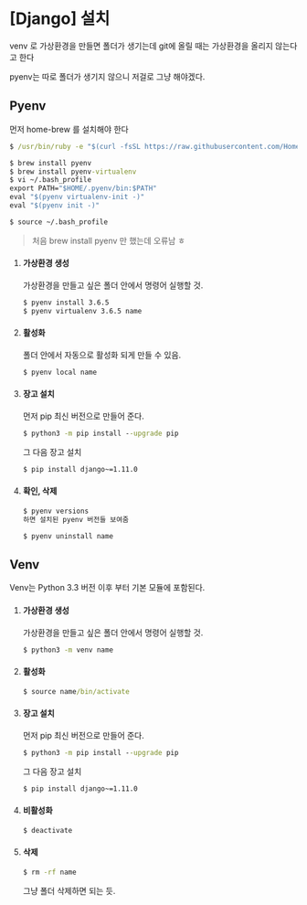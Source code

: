 # [Django] 설치

venv 로 가상환경을 만들면 폴더가 생기는데 git에 올릴 때는 가상환경을 올리지 않는다고 한다

pyenv는 따로 폴더가 생기지 않으니 저걸로 그냥 해야겠다.

## Pyenv

먼저 home-brew 를 설치해야 한다

~~~cmd
$ /usr/bin/ruby -e "$(curl -fsSL https://raw.githubusercontent.com/Homebrew/install/master/install)"
~~~



```cmd
$ brew install pyenv
$ brew install pyenv-virtualenv
$ vi ~/.bash_profile
export PATH="$HOME/.pyenv/bin:$PATH"
eval "$(pyenv virtualenv-init -)"
eval "$(pyenv init -)"

$ source ~/.bash_profile
```

> 처음 brew install pyenv 만 했는데 오류남 ㅎ



1. #### 가상환경 생성

   가상환경을 만들고 싶은 폴더 안에서 명령어 실행할 것.

   ```cmd
   $ pyenv install 3.6.5
   $ pyenv virtualenv 3.6.5 name
   ```

2. #### 활성화

   폴더 안에서 자동으로 활성화 되게 만들 수 있음.

   ```cmd
   $ pyenv local name
   ```

3. #### 장고 설치

   먼저 pip 최신 버전으로 만들어 준다.

   ```cmd
   $ python3 -m pip install --upgrade pip
   ```

   그 다음 장고 설치

   ```cmd
   $ pip install django~=1.11.0
   ```

4. #### 확인, 삭제

   ~~~cmd
   $ pyenv versions
   하면 설치된 pyenv 버전들 보여줌
   
   $ pyenv uninstall name
   ~~~


## Venv

Venv는 Python 3.3 버전 이후 부터 기본 모듈에 포함된다.



1. #### 가상환경 생성

   가상환경을 만들고 싶은 폴더 안에서 명령어 실행할 것.

   ```cmd
   $ python3 -m venv name
   ```

2. #### 활성화

   ```cmd
   $ source name/bin/activate
   ```

3. #### 장고 설치

   먼저 pip 최신 버전으로 만들어 준다.

   ```cmd
   $ python3 -m pip install --upgrade pip
   ```

   그 다음 장고 설치

   ```cmd
   $ pip install django~=1.11.0
   ```

4. #### 비활성화

   ```cmd
   $ deactivate
   ```

5. #### 삭제

   ```cmd
   $ rm -rf name
   ```

   그냥 폴더 삭제하면 되는 듯.


